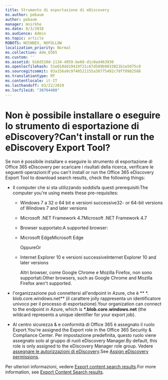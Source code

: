 ```yaml
---
title: Strumento di esportazione di eDiscovery
ms.author: pebaum
author: pebaum
manager: mnirkhe
ms.date: 8/3/2018
ms.audience: Admin
ms.topic: article
ROBOTS: NOINDEX, NOFOLLOW
localization_priority: Normal
ms.collection: Adm_O365
ms.custom: ''
ms.assetid: b16d310d-1134-4959-be68-d1c0ad463930
ms.openlocfilehash: 51e010dd19419f21c67d589b9833821b1e5075c0
ms.sourcegitcommit: 03a156a9c9740521155a30775492c7dff0982588
ms.translationtype: MT
ms.contentlocale: it-IT
ms.lasthandoff: 03/22/2019
ms.locfileid: "30764408"
---
```

# <a name="cant-install-or-run-the-ediscovery-export-tool"></a><span data-ttu-id="65532-102">Non è possibile installare o eseguire lo strumento di esportazione di eDiscovery?</span><span class="sxs-lookup"><span data-stu-id="65532-102">Can't install or run the eDiscovery Export Tool?</span></span>

<span data-ttu-id="65532-103">Se non è possibile installare o eseguire lo strumento di esportazione di Office 365 eDiscovery per scaricare i risultati della ricerca, verificare le seguenti operazioni:</span><span class="sxs-lookup"><span data-stu-id="65532-103">If you can't install or run the Office 365 eDiscovery Export Tool to download search results, check the following things:</span></span>
  
- <span data-ttu-id="65532-104">Il computer che si sta utilizzando soddisfa questi prerequisiti:</span><span class="sxs-lookup"><span data-stu-id="65532-104">The computer you're using meets these pre-requisites:</span></span>
    
  - <span data-ttu-id="65532-105">Windows 7 a 32 o 64 bit e versioni successive</span><span class="sxs-lookup"><span data-stu-id="65532-105">32- or 64-bit versions of Windows 7 and later versions</span></span>
    
  - <span data-ttu-id="65532-106">Microsoft .NET Framework 4.7</span><span class="sxs-lookup"><span data-stu-id="65532-106">Microsoft .NET Framework 4.7</span></span>
    
  - <span data-ttu-id="65532-107">Browser supportato:</span><span class="sxs-lookup"><span data-stu-id="65532-107">A supported browser:</span></span>
    
  - <span data-ttu-id="65532-108">Microsoft Edge</span><span class="sxs-lookup"><span data-stu-id="65532-108">Microsoft Edge</span></span>
    
    <span data-ttu-id="65532-109">Oppure</span><span class="sxs-lookup"><span data-stu-id="65532-109">Or</span></span>
    
  - <span data-ttu-id="65532-110">Internet Explorer 10 e versioni successive</span><span class="sxs-lookup"><span data-stu-id="65532-110">Internet Explorer 10 and later versions</span></span>
    
    <span data-ttu-id="65532-111">Altri browser, come Google Chrome e Mozilla Firefox, non sono supportati.</span><span class="sxs-lookup"><span data-stu-id="65532-111">Other browsers, such as Google Chrome and Mozilla Firefox aren't supported.</span></span>
    
- <span data-ttu-id="65532-112">l'organizzazione può connettersi all'endpoint in Azure, che è \*\* \*. blob.core.windows.net\*\* (il carattere jolly rappresenta un identificatore univoco per il processo di esportazione).</span><span class="sxs-lookup"><span data-stu-id="65532-112">Your organization can connect to the endpoint in Azure, which is **\*.blob.core.windows.net** (the wildcard represents a unique identifier for your export job).</span></span> 
    
- <span data-ttu-id="65532-113">Al centro sicurezza &amp; e conformità di Office 365 è assegnato il ruolo Export.</span><span class="sxs-lookup"><span data-stu-id="65532-113">You're assigned the Export role in the Office 365 Security &amp; Compliance Center.</span></span> <span data-ttu-id="65532-114">Per impostazione predefinita, questo ruolo viene assegnato solo al gruppo di ruoli eDiscovery Manager.</span><span class="sxs-lookup"><span data-stu-id="65532-114">By default, this role is only assigned to the eDiscovery Manager role group.</span></span> <span data-ttu-id="65532-115">Vedere [assegnare le autorizzazioni di eDiscovery](https://support.office.com/article/assign-ediscovery-permissions-in-the-office-365-security-compliance-center-5b9a067b-9d2e-4aa5-bb33-99d8c0d0b5d7#moreinfo).</span><span class="sxs-lookup"><span data-stu-id="65532-115">See [Assign eDiscovery permissions](https://support.office.com/article/assign-ediscovery-permissions-in-the-office-365-security-compliance-center-5b9a067b-9d2e-4aa5-bb33-99d8c0d0b5d7#moreinfo).</span></span>
    
<span data-ttu-id="65532-116">Per ulteriori informazioni, vedere [Export content search results](https://support.office.com/article/Export-Content-Search-results-from-the-Office-365-Security-Compliance-Center-ed48d448-3714-4c42-85f5-10f75f6a4278).</span><span class="sxs-lookup"><span data-stu-id="65532-116">For more information, see [Export Content Search results](https://support.office.com/article/Export-Content-Search-results-from-the-Office-365-Security-Compliance-Center-ed48d448-3714-4c42-85f5-10f75f6a4278).</span></span>
  

